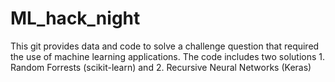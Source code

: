 # ML_hack_night

This git provides data and code to solve a challenge question that required the use of machine learning applications. 
The code includes two solutions 1. Random Forrests (scikit-learn) and 2. Recursive Neural Networks (Keras)
